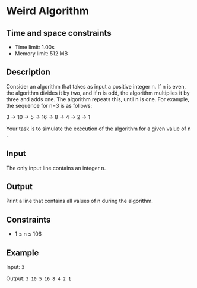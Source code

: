 # Weird Algorithm

## Time and space constraints

* Time limit: 1.00s
* Memory limit: 512 MB

## Description

Consider an algorithm that takes as input a positive integer n. If n
 is even, the algorithm divides it by two, and if n
 is odd, the algorithm multiplies it by three and adds one. The algorithm repeats this, until n
 is one. For example, the sequence for n=3
 is as follows:

3 → 10 → 5 → 16 → 8 → 4 → 2 → 1

Your task is to simulate the execution of the algorithm for a given value of n .

## Input

The only input line contains an integer n.

## Output

Print a line that contains all values of n during the algorithm.

## Constraints

* 1 ≤ n ≤ 106

## Example

Input: `3`

Output: `3 10 5 16 8 4 2 1`
